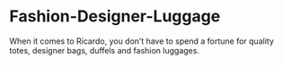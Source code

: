Fashion-Designer-Luggage
========================

When it comes to Ricardo, you don’t have to spend a fortune for quality totes, designer bags, duffels and fashion luggages. 
